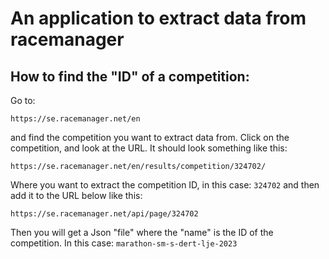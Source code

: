 # An application to extract data from racemanager

## How to find the "ID" of a competition:

Go to:
```
https://se.racemanager.net/en
```

and find the competition you want to extract data from. Click on the competition, and look at the URL. It should look something like this:

```
https://se.racemanager.net/en/results/competition/324702/
```
Where you want to extract the competition ID, in this case: `324702` and then add it to the URL below like this:

```
https://se.racemanager.net/api/page/324702
```
Then you will get a Json "file" where the "name" is the ID of the competition. In this case: `marathon-sm-s-dert-lje-2023` 